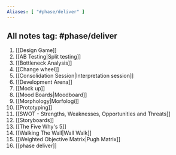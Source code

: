 ```yaml
---
Aliases: [ "#phase/deliver" ]
---
```

## All notes tag: #phase/deliver 
1. [[Design Game]]
2. [[AB Testing|Split testing]]
3. [[Bottleneck Analysis]]
4. [[Change wheel]]
5. [[Consolidation Session|Interpretation session]]
6. [[Development Arena]]
7. [[Mock up]]
8. [[Mood Boards|Moodboard]]
9. [[Morphology|Morfologi]]
10. [[Prototyping]]
11. [[SWOT - Strengths, Weaknesses, Opportunities and Threats]]
12. [[Storyboards]]
13. [[The Five Why's 5]]
14. [[Walking The Wall|Wall Walk]]
15. [[Weighted Objective Matrix|Pugh Matrix]]
16. [[phase deliver]]
